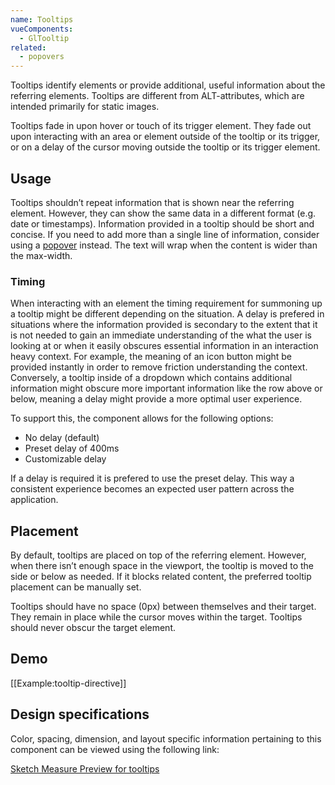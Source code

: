 ```yaml
---
name: Tooltips
vueComponents: 
  - GlTooltip
related:
  - popovers
---
```


Tooltips identify elements or provide additional, useful information about the referring elements. Tooltips are different from ALT-attributes, which are intended primarily for static images.

Tooltips fade in upon hover or touch of its trigger element. They fade out upon interacting with an area or element outside of the tooltip or its trigger, or on a delay of the cursor moving outside the tooltip or its trigger element.

## Usage

Tooltips shouldn’t repeat information that is shown near the referring element. However, they can show the same data in a different format (e.g. date or timestamps). Information provided in a tooltip should be short and concise. If you need to add more than a single line of information, consider using a [popover](/components/popovers) instead. The text will wrap when the content is wider than the max-width.

### Timing

When interacting with an element the timing requirement for summoning up a tooltip might be different depending on the situation. A delay is prefered in situations where the information provided is secondary to the extent that it is not needed to gain an immediate understanding of the what the user is looking at or when it easily obscures essential information in an interaction heavy context. For example, the meaning of an icon button might be provided instantly in order to remove friction understanding the context. Conversely, a tooltip inside of a dropdown which contains additional information might obscure more important information like the row above or below, meaning a delay might provide a more optimal user experience.

To support this, the component allows for the following options: 
- No delay (default)
- Preset delay of 400ms
- Customizable delay

If a delay is required it is prefered to use the preset delay. This way a consistent experience becomes an expected user pattern across the application.

## Placement

By default, tooltips are placed on top of the referring element. However, when there isn’t enough space in the viewport, the tooltip is moved to the side or below as needed. If it blocks related content, the preferred tooltip placement can be manually set.

Tooltips should have no space (0px) between themselves and their target. They remain in place while the cursor moves within the target. Tooltips should never obscur the target element.

## Demo

[[Example:tooltip-directive]]

## Design specifications

Color, spacing, dimension, and layout specific information pertaining to this component can be viewed using the following link:

[Sketch Measure Preview for tooltips](https://gitlab-org.gitlab.io/gitlab-design/hosted/design-gitlab-specs/tooltips-spec-previews/)
